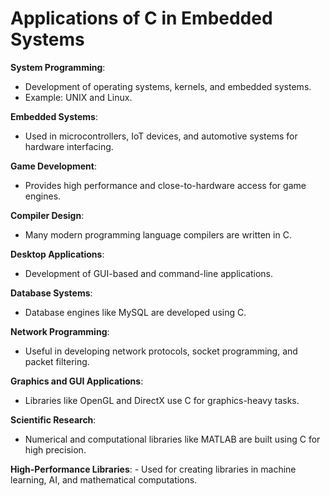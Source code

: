 # Applications of C in Embedded Systems


**System Programming**:
   - Development of operating systems, kernels, and embedded systems.
   - Example: UNIX and Linux.

**Embedded Systems**:
   - Used in microcontrollers, IoT devices, and automotive systems for hardware interfacing.

**Game Development**:
   - Provides high performance and close-to-hardware access for game engines.

**Compiler Design**:
   - Many modern programming language compilers are written in C.

**Desktop Applications**:
   - Development of GUI-based and command-line applications.

**Database Systems**:
   - Database engines like MySQL are developed using C.

**Network Programming**:
   - Useful in developing network protocols, socket programming, and packet filtering.

**Graphics and GUI Applications**:
   - Libraries like OpenGL and DirectX use C for graphics-heavy tasks.

**Scientific Research**:
   - Numerical and computational libraries like MATLAB are built using C for high precision.

**High-Performance Libraries**:
    - Used for creating libraries in machine learning, AI, and mathematical computations.
